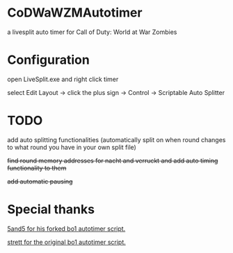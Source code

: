 # CoDWaWZMAutotimer

a livesplit auto timer for Call of Duty: World at War Zombies


# Configuration


open LiveSplit.exe and right click timer


select Edit Layout -> click the plus sign -> Control -> Scriptable Auto Splitter


# TODO

add auto splitting functionalities (automatically split on when round changes to what round you have in your own split file)


<s> find round memory addresses for nacht and verruckt and add auto timing functionality to them </s>

<s> add automatic pausing </s>

# Special thanks

[5and5 for his forked bo1 autotimer script.](https://github.com/5and5/LiveSplitAutoSplitterForBlackOpsZombies)

[strett for the original bo1 autotimer script.](https://github.com/strett/LiveSplitAutoSplitterForBlackOpsZombies)
